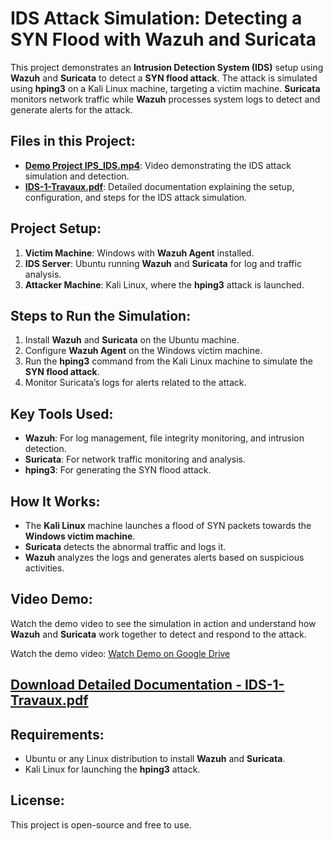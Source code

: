 # IDS Attack Simulation: Detecting a SYN Flood with Wazuh and Suricata

This project demonstrates an **Intrusion Detection System (IDS)** setup using **Wazuh** and **Suricata** to detect a **SYN flood attack**. The attack is simulated using **hping3** on a Kali Linux machine, targeting a victim machine. **Suricata** monitors network traffic while **Wazuh** processes system logs to detect and generate alerts for the attack.

## Files in this Project:
- **[Demo Project IPS_IDS.mp4](Demo_Project_IPS_IDS.mp4)**: Video demonstrating the IDS attack simulation and detection.
- **[IDS-1-Travaux.pdf](IDS-1-Travaux.pdf)**: Detailed documentation explaining the setup, configuration, and steps for the IDS attack simulation.

## Project Setup:
1. **Victim Machine**: Windows with **Wazuh Agent** installed.
2. **IDS Server**: Ubuntu running **Wazuh** and **Suricata** for log and traffic analysis.
3. **Attacker Machine**: Kali Linux, where the **hping3** attack is launched.

## Steps to Run the Simulation:
1. Install **Wazuh** and **Suricata** on the Ubuntu machine.
2. Configure **Wazuh Agent** on the Windows victim machine.
3. Run the **hping3** command from the Kali Linux machine to simulate the **SYN flood attack**.
4. Monitor Suricata’s logs for alerts related to the attack.

## Key Tools Used:
- **Wazuh**: For log management, file integrity monitoring, and intrusion detection.
- **Suricata**: For network traffic monitoring and analysis.
- **hping3**: For generating the SYN flood attack.

## How It Works:
- The **Kali Linux** machine launches a flood of SYN packets towards the **Windows victim machine**.
- **Suricata** detects the abnormal traffic and logs it.
- **Wazuh** analyzes the logs and generates alerts based on suspicious activities.

## Video Demo:
Watch the demo video to see the simulation in action and understand how **Wazuh** and **Suricata** work together to detect and respond to the attack.



Watch the demo video: [Watch Demo on Google Drive](https://drive.google.com/file/d/1YXdhdV0utL9DSgjkvrjXH4TTpMiwE4FD/view?usp=sharing)



## [Download Detailed Documentation - IDS-1-Travaux.pdf](IDS-1-Travaux.pdf)

## Requirements:
- Ubuntu or any Linux distribution to install **Wazuh** and **Suricata**.
- Kali Linux for launching the **hping3** attack.

## License:
This project is open-source and free to use.
